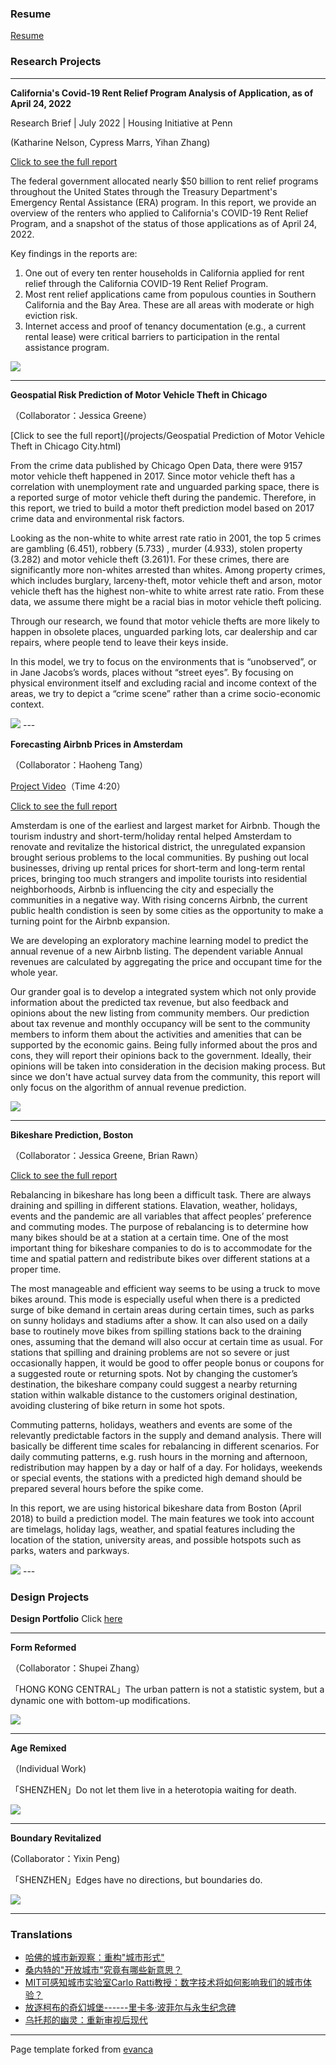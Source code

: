 ### Resume

[Resume](/pdf/Resume_Yihan_Zhang.pdf)


### Research Projects

---

**California's Covid-19 Rent Relief Program Analysis of Application, as of April 24, 2022**

Research Brief \| July 2022 \| Housing Initiative at Penn

(Katharine Nelson, Cypress Marrs, Yihan Zhang)

[Click to see the full report](https://www.housinginitiative.org/californiarsquos-covid-19-rent-relief-program-july-2022-landing-page.html)

The federal government allocated nearly \$50 billion to rent relief programs throughout the United States through the Treasury Department's Emergency Rental Assistance (ERA) program. In this report, we provide an overview of the renters who applied to California's COVID-19 Rent Relief Program, and a snapshot of the status of those applications as of April 24, 2022.

Key findings in the reports are: 
1. One out of every ten renter households in California applied for rent relief through the California COVID-19 Rent Relief Program. 
2. Most rent relief applications came from populous counties in Southern California and the Bay Area. These are all areas with moderate or high eviction risk. 
3. Internet access and proof of tenancy documentation (e.g., a current rental lease) were critical barriers to participation in the rental assistance program.

<img src="images/ca_ERA.png?raw=true"/>

---

**Geospatial Risk Prediction of Motor Vehicle Theft in Chicago**

（Collaborator：Jessica Greene）

[Click to see the full report](/projects/Geospatial Prediction of Motor Vehicle Theft in Chicago City.html) 

From the crime data published by Chicago Open Data, there were 9157 motor vehicle theft happened in 2017. Since motor vehicle theft has a correlation with unemployment rate and unguarded parking space, there is a reported surge of motor vehicle theft during the pandemic. Therefore, in this report, we tried to build a motor theft prediction model based on 2017 crime data and environmental risk factors.

Looking as the non-white to white arrest rate ratio in 2001, the top 5 crimes are gambling (6.451), robbery (5.733) , murder (4.933), stolen property (3.282) and motor vehicle theft (3.261)1. For these crimes, there are significantly more non-whites arrested than whites. Among property crimes, which includes burglary, larceny-theft, motor vehicle theft and arson, motor vehicle theft has the highest non-white to white arrest rate ratio. From these data, we assume there might be a racial bias in motor vehicle theft policing.

Through our research, we found that motor vehicle thefts are more likely to happen in obsolete places, unguarded parking lots, car dealership and car repairs, where people tend to leave their keys inside.

In this model, we try to focus on the environments that is “unobserved”, or in Jane Jacobs’s words, places without “street eyes”. By focusing on physical environment itself and excluding racial and income context of the areas, we try to depict a “crime scene” rather than a crime socio-economic context.

<img src="images/chicagopic1.png?raw=true"/>
---

**Forecasting Airbnb Prices in Amsterdam**

（Collaborator：Haoheng Tang）

[Project Video](https://www.bilibili.com/video/bv1a64y1q74s)（Time 4:20）

[Click to see the full report](/projects/Amsterdam.html)

Amsterdam is one of the earliest and largest market for Airbnb. Though the tourism industry and short-term/holiday rental helped Amsterdam to renovate and revitalize the historical district, the unregulated expansion brought serious problems to the local communities. By pushing out local businesses, driving up rental prices for short-term and long-term rental prices, bringing too much strangers and impolite tourists into residential neighborhoods, Airbnb is influencing the city and especially the communities in a negative way. With rising concerns Airbnb, the current public health condistion is seen by some cities as the opportunity to make a turning point for the Airbnb expansion.

We are developing an exploratory machine learning model to predict the annual revenue of a new Airbnb listing. The dependent variable Annual revenues are calculated by aggregating the price and occupant time for the whole year.

Our grander goal is to develop a integrated system which not only provide information about the predicted tax revenue, but also feedback and opinions about the new listing from community members. Our prediction about tax revenue and monthly occupancy will be sent to the community members to inform them about the activities and amenities that can be supported by the economic gains. Being fully informed about the pros and cons, they will report their opinions back to the government. Ideally, their opinions will be taken into consideration in the decision making process. But since we don't have actual survey data from the community, this report will only focus on the algorithm of annual revenue prediction.

<img src="images/amsterdam.png?raw=true"/>

---
**Bikeshare Prediction, Boston**

（Collaborator：Jessica Greene, Brian Rawn）

[Click to see the full report](/projects/Bikeshare.html)

Rebalancing in bikeshare has long been a difficult task. There are always draining and spilling in different stations. Elavation, weather, holidays, events and the pandemic are all variables that affect peoples’ preference and commuting modes. The purpose of rebalancing is to determine how many bikes should be at a station at a certain time. One of the most important thing for bikeshare companies to do is to accommodate for the time and spatial pattern and redistribute bikes over different stations at a proper time.

The most manageable and efficient way seems to be using a truck to move bikes around. This mode is especially useful when there is a predicted surge of bike demand in certain areas during certain times, such as parks on sunny holidays and stadiums after a show. It can also used on a daily base to routinely move bikes from spilling stations back to the draining ones, assuming that the demand will also occur at certain time as usual. For stations that spilling and draining problems are not so severe or just occasionally happen, it would be good to offer people bonus or coupons for a suggested route or returning spots. Not by changing the customer’s destination, the bikeshare company could suggest a nearby returning station within walkable distance to the customers original destination, avoiding clustering of bike return in some hot spots.

Commuting patterns, holidays, weathers and events are some of the relevantly predictable factors in the supply and demand analysis. There will basically be different time scales for rebalancing in different scenarios. For daily commuting patterns, e.g. rush hours in the morning and afternoon, redistribution may happen by a day or half of a day. For holidays, weekends or special events, the stations with a predicted high demand should be prepared several hours before the spike come.

In this report, we are using historical bikeshare data from Boston (April 2018) to build a prediction model. The main features we took into account are timelags, holiday lags, weather, and spatial features including the location of the station, university areas, and possible hotspots such as parks, waters and parkways.

<img src="images/bikeshare.gif?raw=true"/>
---

### Design Projects

**Design Portfolio** Click [here](/pdf/Portfolio_Yihan%20Zhang.pdf) 

---

**Form Reformed**

（Collaborator：Shupei Zhang）

「HONG KONG CENTRAL」The urban pattern is not a statistic system, but a dynamic one with bottom-up modifications.

<img src="images/HongKong.png?raw=true"/>

---

**Age Remixed**

（Individual Work)

「SHENZHEN」Do not let them live in a heterotopia waiting for death.

<img src="images/aged.png?raw=true"/>

---

**Boundary Revitalized**

(Collaborator：Yixin Peng)

「SHENZHEN」Edges have no directions, but boundaries do.

<img src="images/secondaryboundary.png?raw=true"/>

---

### Translations

-   [哈佛的城市新观察：重构"城市形式"](https://mp.weixin.qq.com/s/ugdZ8itJMiBBFNZE_lRk-w)
-   [桑内特的"开放城市"究竟有哪些新意思？](https://mp.weixin.qq.com/s/Hi96n4R5LImFoDiMY7vPFw)
-   [MIT可感知城市实验室Carlo Ratti教授：数字技术将如何影响我们的城市体验？](https://mp.weixin.qq.com/s/9QGHnQXw3-M5CT-d0RVt7A)
-   [放逐柯布的奇幻城堡------里卡多·波菲尔与永生纪念碑](https://mp.weixin.qq.com/s/tAjbiltvbIz9Ha265hPlhg)
-   [乌托邦的幽灵：重新审视后现代](https://mp.weixin.qq.com/s/Ae2WCJfhAm6YijBMqmlfsw)

---

<p style="font-size:11px">

Page template forked from <a href="https://github.com/evanca/quick-portfolio">evanca</a>

</p>

<!-- Remove above link if you don't want to attibute -->
